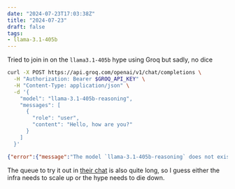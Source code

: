 ```yaml
---
date: "2024-07-23T17:03:38Z"
title: "2024-07-23"
draft: false
tags:
- llama-3.1-405b
---
```


Tried to join in on the `llama3.1-405b` hype using Groq but sadly, no dice

```sh
curl -X POST https://api.groq.com/openai/v1/chat/completions \
  -H "Authorization: Bearer $GROQ_API_KEY" \
  -H "Content-Type: application/json" \
  -d '{
    "model": "llama-3.1-405b-reasoning",
    "messages": [
      {
        "role": "user",
        "content": "Hello, how are you?"
      }
    ]
  }'
```

```json
{"error":{"message":"The model `llama-3.1-405b-reasoning` does not exist or you do not have access to it.","type":"invalid_request_error","code":"model_not_found"}}
```

The queue to try it out in [their chat](https://groq.com/) is also quite long, so I guess either the infra needs to scale up or the hype needs to die down.

